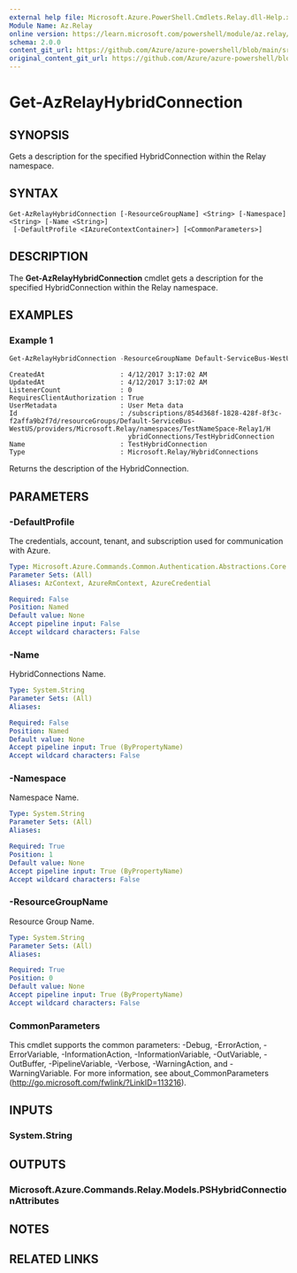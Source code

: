 ```yaml
---
external help file: Microsoft.Azure.PowerShell.Cmdlets.Relay.dll-Help.xml
Module Name: Az.Relay
online version: https://learn.microsoft.com/powershell/module/az.relay/get-azrelayhybridconnection
schema: 2.0.0
content_git_url: https://github.com/Azure/azure-powershell/blob/main/src/Relay/Relay/help/Get-AzRelayHybridConnection.md
original_content_git_url: https://github.com/Azure/azure-powershell/blob/main/src/Relay/Relay/help/Get-AzRelayHybridConnection.md
---
```


# Get-AzRelayHybridConnection

## SYNOPSIS
Gets a description for the specified HybridConnection within the Relay namespace.

## SYNTAX

```
Get-AzRelayHybridConnection [-ResourceGroupName] <String> [-Namespace] <String> [-Name <String>]
 [-DefaultProfile <IAzureContextContainer>] [<CommonParameters>]
```

## DESCRIPTION
The **Get-AzRelayHybridConnection** cmdlet gets a description for the specified HybridConnection within the Relay namespace.

## EXAMPLES

### Example 1
```powershell
Get-AzRelayHybridConnection -ResourceGroupName Default-ServiceBus-WestUS -Namespace TestNameSpace-Relay1 -Name TestHybridConnection
```

```output
CreatedAt                   : 4/12/2017 3:17:02 AM
UpdatedAt                   : 4/12/2017 3:17:02 AM
ListenerCount               : 0
RequiresClientAuthorization : True
UserMetadata                : User Meta data
Id                          : /subscriptions/854d368f-1828-428f-8f3c-f2affa9b2f7d/resourceGroups/Default-ServiceBus-WestUS/providers/Microsoft.Relay/namespaces/TestNameSpace-Relay1/H
                              ybridConnections/TestHybridConnection
Name                        : TestHybridConnection
Type                        : Microsoft.Relay/HybridConnections
```

Returns the description of the HybridConnection.

## PARAMETERS

### -DefaultProfile
The credentials, account, tenant, and subscription used for communication with Azure.

```yaml
Type: Microsoft.Azure.Commands.Common.Authentication.Abstractions.Core.IAzureContextContainer
Parameter Sets: (All)
Aliases: AzContext, AzureRmContext, AzureCredential

Required: False
Position: Named
Default value: None
Accept pipeline input: False
Accept wildcard characters: False
```

### -Name
HybridConnections Name.

```yaml
Type: System.String
Parameter Sets: (All)
Aliases:

Required: False
Position: Named
Default value: None
Accept pipeline input: True (ByPropertyName)
Accept wildcard characters: False
```

### -Namespace
Namespace Name.

```yaml
Type: System.String
Parameter Sets: (All)
Aliases:

Required: True
Position: 1
Default value: None
Accept pipeline input: True (ByPropertyName)
Accept wildcard characters: False
```

### -ResourceGroupName
Resource Group Name.

```yaml
Type: System.String
Parameter Sets: (All)
Aliases:

Required: True
Position: 0
Default value: None
Accept pipeline input: True (ByPropertyName)
Accept wildcard characters: False
```

### CommonParameters
This cmdlet supports the common parameters: -Debug, -ErrorAction, -ErrorVariable, -InformationAction, -InformationVariable, -OutVariable, -OutBuffer, -PipelineVariable, -Verbose, -WarningAction, and -WarningVariable. For more information, see about_CommonParameters (http://go.microsoft.com/fwlink/?LinkID=113216).

## INPUTS

### System.String

## OUTPUTS

### Microsoft.Azure.Commands.Relay.Models.PSHybridConnectionAttributes

## NOTES

## RELATED LINKS
